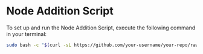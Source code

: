 # Node Addition Script

To set up and run the Node Addition Script, execute the following command in your terminal:

```bash
sudo bash -c "$(curl -sL https://github.com/your-username/your-repo/raw/main/your_script.sh)"
